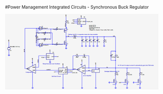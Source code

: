 #Power Management Integrated Circuits - Synchronous Buck Regulator

![Synchronous DC-DC Buck Converter](/Literature/Buck_Converter.PNG)
